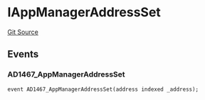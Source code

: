# IAppManagerAddressSet
[Git Source](https://github.com/thrackle-io/tron/blob/8134a3beedf036c43fc49cdc1818732eb057f270/src/common/IEvents.sol)


## Events
### AD1467_AppManagerAddressSet

```solidity
event AD1467_AppManagerAddressSet(address indexed _address);
```

